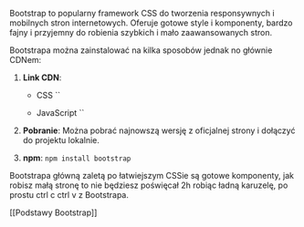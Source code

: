 
Bootstrap to popularny framework CSS do tworzenia responsywnych i mobilnych stron internetowych. Oferuje gotowe style i komponenty, bardzo fajny i przyjemny do robienia szybkich i mało zaawansowanych stron.

Bootstrapa można zainstalować na kilka sposobów jednak no głównie CDNem:
1.  **Link CDN**:

	- CSS 
``<link href="https://maxcdn.bootstrapcdn.com/bootstrap/5.0.0-beta1/css/bootstrap.min.css" rel="stylesheet"> 

	- JavaScript
	``<script src="https://maxcdn.bootstrapcdn.com/bootstrap/5.0.0-beta1/js/bootstrap.min.js"></script>

2. **Pobranie**: Można pobrać najnowszą wersję z oficjalnej strony i dołączyć do projektu lokalnie.
    
3.  **npm**:
`npm install bootstrap`


Bootstrapa główną zaletą po łatwiejszym CSSie są gotowe komponenty, jak robisz małą stronę to nie będziesz poświęcał 2h robiąc ładną karuzelę, po prostu ctrl c ctrl v z Bootstrapa.

[[Podstawy Bootstrap]]